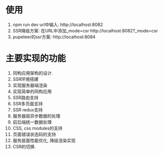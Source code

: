 # 使用
1. npm run dev
  url中输入: http://localhost:8082
2. SSR降级方案: 在URL中添加_mode=csr
   http://localhost:8082?_mode=csr
3. pupeteer的ssr方案: 
   http://localhost:8084

# 主要实现的功能
1. 同构应用架构的设计.
2. SSR环境搭建
3. 实现服务器端渲染
4. 实现简单的同构应用
5. SSR路由支持
6. SSR多页面支持
7. SSR redux支持
8. 服务器层异步数据的处理
9. 前后端统一数据处理
10. CSS, css modules的支持
11. 页面错误状态码的支持
12. 服务层面性能优化, 降级渲染实现
13. CSR的切换.
